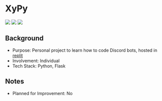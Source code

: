 # XyPy
<img src="https://img.shields.io/badge/Language-English-D5AE22"> <img src="https://img.shields.io/badge/Last Update-08/04/2021-0A7BBC"> <img src="https://img.shields.io/badge/Status-Not Tested-D7624B">

## Background
- Purpose: Personal project to learn how to code Discord bots, hosted in [replit](https://replit.com/@XybaFenix/XyPy)
- Involvement: Individual
- Tech Stack: Python, Flask

## Notes
- Planned for Improvement: No